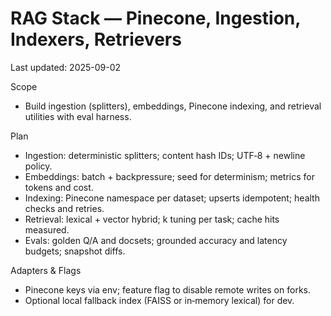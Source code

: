 # RAG Stack — Pinecone, Ingestion, Indexers, Retrievers
Last updated: 2025-09-02

Scope
- Build ingestion (splitters), embeddings, Pinecone indexing, and retrieval utilities with eval harness.

Plan
- Ingestion: deterministic splitters; content hash IDs; UTF‑8 + newline policy.
- Embeddings: batch + backpressure; seed for determinism; metrics for tokens and cost.
- Indexing: Pinecone namespace per dataset; upserts idempotent; health checks and retries.
- Retrieval: lexical + vector hybrid; k tuning per task; cache hits measured.
- Evals: golden Q/A and docsets; grounded accuracy and latency budgets; snapshot diffs.

Adapters & Flags
- Pinecone keys via env; feature flag to disable remote writes on forks.
- Optional local fallback index (FAISS or in‑memory lexical) for dev.
